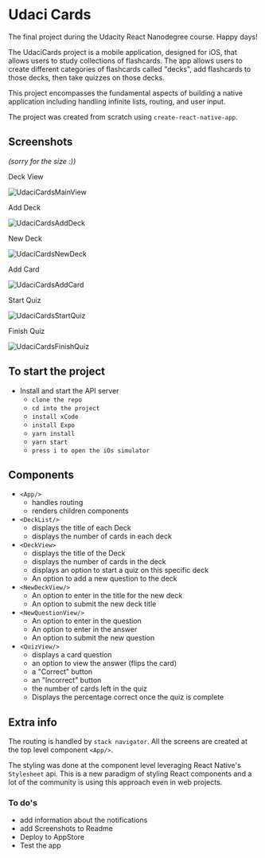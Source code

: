 # Udaci Cards

The final project during the Udacity React Nanodegree course. Happy days!

The UdaciCards project is a mobile application, designed for iOS, that allows users to study collections of flashcards. The app allows users to create different categories of flashcards called "decks", add flashcards to those decks, then take quizzes on those decks.

This project encompasses the fundamental aspects of building a native application including handling infinite lists, routing, and user input.

The project was created from scratch using `create-react-native-app`. 

## Screenshots

*(sorry for the size :))*

Deck View

![UdaciCardsMainView](/screenshots/UdaciCardsMainView.png)

Add Deck

![UdaciCardsAddDeck](./screenshots/UdaciCardsAddDeck.png "Add Deck")

New Deck

![UdaciCardsNewDeck](./screenshots/UdaciCardsNewDeck.png "New Deck")

Add Card

![UdaciCardsAddCard](./screenshots/UdaciCardsAddCard.png "Add Card")

Start Quiz

![UdaciCardsStartQuiz](./screenshots/UdaciCardsStartQuiz.png "Start Quiz")

Finish Quiz

![UdaciCardsFinishQuiz](./screenshots/UdaciCardsFinishQuiz.png "Finish Quiz")

## To start the project

* Install and start the API server
    - `clone the repo`
    - `cd into the project`
    - `install xCode`
    - `install Expo`
    - `yarn install`
    - `yarn start`
    - `press i to open the iOs simulator`

## Components

*  `<App/>`
    * handles routing
    * renders children components
*  `<DeckList/>`
    * displays the title of each Deck
    * displays the number of cards in each deck
*  `<DeckView>`
    * displays the title of the Deck
    * displays the number of cards in the deck
    * displays an option to start a quiz on this specific deck
    * An option to add a new question to the deck
*  `<NewDeckView/>`
    * An option to enter in the title for the new deck
    * An option to submit the new deck title
*  `<NewQuestionView/>`
    * An option to enter in the question
    * An option to enter in the answer
    * An option to submit the new question
*  `<QuizView/>`
    * displays a card question
    * an option to view the answer (flips the card)
    * a "Correct" button
    * an "Incorrect" button
    * the number of cards left in the quiz
    * Displays the percentage correct once the quiz is complete

## Extra info

The routing is handled by `stack navigator`. All the screens are created at the top level component `<App/>`.

The styling was done at the component level leveraging React Native's `Stylesheet` api. This is a new paradigm of styling React components and a lot of the community is using this approach even in web projects. 



### To do's

* add information about the notifications
* add Screenshots to Readme
* Deploy to AppStore
* Test the app


